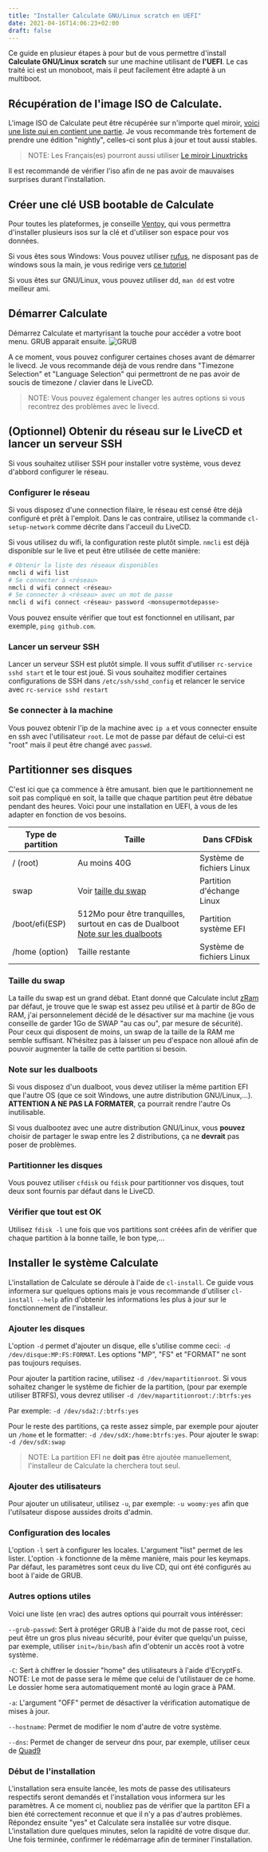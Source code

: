 ```yaml
---
title: "Installer Calculate GNU/Linux scratch en UEFI"
date: 2021-04-16T14:06:23+02:00
draft: false
---
```


Ce guide en plusieur étapes à pour but de vous permettre d'install **Calculate GNU/Linux scratch** sur une machine utilisant de **l'UEFI**. Le cas traité ici est un monoboot, mais il peut facilement être adapté à un multiboot.

## Récupération de l'image ISO de Calculate.

L'image ISO de Calculate peut être récupérée sur n'importe quel miroir, [voici une liste qui en contient une partie](https://wiki.calculate-linux.org/nightly). Je vous recommande très fortement de prendre une édition "nightly", celles-ci sont plus à jour et tout aussi stables.

> NOTE: Les Français(es) pourront aussi utiliser [Le miroir Linuxtricks](http://miroir.linuxtricks.fr/)

Il est recommandé de vérifier l'iso afin de ne pas avoir de mauvaises surprises durant l'installation.

## Créer une clé USB bootable de Calculate

Pour toutes les plateformes, je conseille [Ventoy](https://www.ventoy.net/en/index.html), qui vous permettra d'installer plusieurs isos sur la clé et d'utiliser son espace pour vos données.

Si vous êtes sous Windows: Vous pouvez utiliser [rufus](https://rufus.ie), ne disposant pas de windows sous la main, je vous redirige vers [ce tutoriel](https://lecrabeinfo.net/creer-une-cle-usb-bootable-avec-rufus.html)

Si vous êtes sur GNU/Linux, vous pouvez utiliser dd, `man dd` est votre meilleur ami.

## Démarrer Calculate

Démarrez Calculate et martyrisant la touche pour accéder a votre boot menu. GRUB apparait ensuite.
![GRUB](/calculate-install/cls_grub.png)

A ce moment, vous pouvez configurer certaines choses avant de démarrer le livecd. Je vous recommande déjà de vous rendre dans "Timezone Selection" et "Language Selection" qui permettront de ne pas avoir de soucis de timezone / clavier dans le LiveCD.

> NOTE: Vous pouvez également changer les autres options si vous recontrez des problèmes avec le livecd.

## (Optionnel) Obtenir du réseau sur le LiveCD et lancer un serveur SSH

Si vous souhaitez utiliser SSH pour installer votre système, vous devez d'abbord configurer le réseau.

### Configurer le réseau

Si vous disposez d'une connection filaire, le réseau est censé être déjà configuré et prêt à l'emploit. Dans le cas contraire, utilisez la commande `cl-setup-network` comme décrite dans l'acceuil du LiveCD.

Si vous utilisez du wifi, la configuration reste plutôt simple. `nmcli` est déjà disponible sur le live et peut être utilisée de cette manière:

```bash
# Obtenir la liste des réseaux disponibles
nmcli d wifi list
# Se connecter à <réseau>
nmcli d wifi connect <réseau>
# Se connecter à <réseau> avec un mot de passe
nmcli d wifi connect <réseau> password <monsupermotdepasse>
```

Vous pouvez ensuite vérifier que tout est fonctionnel en utilisant, par exemple, `ping github.com`.

### Lancer un serveur SSH

Lancer un serveur SSH est plutôt simple. Il vous suffit d'utiliser `rc-service sshd start` et le tour est joué. Si vous souhaitez modifier certaines configurations de SSH dans `/etc/ssh/sshd_config` et relancer le service avec `rc-service sshd restart`

### Se connecter à la machine

Vous pouvez obtenir l'ip de la machine avec `ip a` et vous connecter ensuite en ssh avec l'utilisateur `root`. Le mot de passe par défaut de celui-ci est "root" mais il peut être changé avec `passwd`.


## Partitionner ses disques

C'est ici que ça commence à être amusant. bien que le partitionnement ne soit pas compliqué en soit, la taille que chaque partition peut être débatue pendant des heures. Voici pour une installation en UEFI, à vous de les adapter en fonction de vos besoins.

|Type de partition|Taille| Dans CFDisk|
|-----------------|------|------------|
|/ (root)         |Au moins 40G| Système de fichiers Linux |
|swap             |Voir [taille du swap](#taille_du_swap)| Partition d'échange Linux |
|/boot/efi(ESP)   |512Mo pour être tranquilles, surtout en cas de Dualboot [Note sur les dualboots](#Note-sur-les-dualboots)| Partition système EFI |
|/home (option) | Taille restante | Système de fichiers Linux |

### Taille du swap

La taille du swap est un grand débat. Etant donné que Calculate inclut [zRam](https://doc.ubuntu-fr.org/zram) par défaut, je trouve que le swap est assez peu utilisé et à partir de 8Go de RAM, j'ai personnelement décidé de le désactiver sur ma machine (je vous conseille de garder 1Go de SWAP "au cas ou", par mesure de sécurité). Pour ceux qui disposent de moins, un swap de la taille de la RAM me semble suffisant. N'hésitez pas à laisser un peu d'espace non alloué afin de pouvoir augmenter la taille de cette partition si besoin.

### Note sur les dualboots

Si vous disposez d'un dualboot, vous devez utiliser la même partition EFI que l'autre OS (que ce soit Windows, une autre distribution GNU/Linux,...). **ATTENTION A NE PAS LA FORMATER**, ça pourrait rendre l'autre Os inutilisable.

Si vous dualbootez avec une autre distribution GNU/Linux, vous **pouvez** choisir de partager le swap entre les 2 distributions, ça ne **devrait** pas poser de problèmes.

### Partitionner les disques

Vous pouvez utiliser `cfdisk` ou `fdisk` pour partitionner vos disques, tout deux sont fournis par défaut dans le LiveCD.

### Vérifier que tout est OK

Utilisez `fdisk -l` une fois que vos partitions sont créées afin de vérifier que chaque partition à la bonne taille, le bon type,...

## Installer le système Calculate

L'installation de Calculate se déroule à l'aide de `cl-install`. Ce guide vous informera sur quelques options mais je vous recommande d'utiliser `cl-install --help` afin d'obtenir les informations les plus à jour sur le fonctionnement de l'installeur.

### Ajouter les disques

L'option `-d` permet d'ajouter un disque, elle s'utilise comme ceci: `-d /dev/disque:MP:FS:FORMAT`. Les options "MP", "FS" et "FORMAT" ne sont pas toujours requises.

Pour ajouter la partition racine, utilisez `-d /dev/mapartitionroot`. Si vous sohaitez changer le système de fichier de la partition, (pour par exemple utiliser BTRFS), vous devrez utiliser `-d /dev/mapartitionroot:/:btrfs:yes`

Par exemple: `-d /dev/sda2:/:btrfs:yes`

Pour le reste des partitions, ça reste assez simple, par exemple pour ajouter un `/home` et le formatter: `-d /dev/sdX:/home:btrfs:yes`. Pour ajouter le swap: `-d /dev/sdX:swap`

> NOTE: La partition EFI ne **doit pas** être ajoutée manuellement, l'installeur de Calculate la cherchera tout seul.

### Ajouter des utilisateurs

Pour ajouter un utilisateur, utilisez `-u`, par exemple: `-u woomy:yes` afin que l'utilsateur dispose aussides droits d'admin.

### Configuration des locales

L'option `-l` sert à configurer les locales. L'argument "list" permet de les lister. L'option `-k` fonctionne de la même manière, mais pour les keymaps. Par défaut, les paramètres sont ceux du live CD, qui ont été configurés au boot à l'aide de GRUB.

### Autres options utiles

Voici une liste (en vrac) des autres options qui pourrait vous intérésser:

`--grub-passwd`: Sert à protéger GRUB à l'aide du mot de passe root, ceci peut être un gros plus niveau sécurité, pour éviter que quelqu'un puisse, par exemple, utiliser `init=/bin/bash` afin d'obtenir un accès root à votre système.

`-C`: Sert à chiffrer le dossier "home" des utilisateurs à l'aide d'EcryptFs. NOTE: Le mot de passe sera le même que celui de l'utilistauer de ce home. Le dossier home sera automatiquement monté au login grace à PAM.

`-a`: L'argument "OFF" permet de désactiver la vérification automatique de mises à jour.

`--hostname`: Permet de modifier le nom d'autre de votre système.

`--dns`: Permet de changer de serveur dns pour, par exemple, utiliser ceux de [Quad9](https://quad9.net)

### Début de l'installation

L'installation sera ensuite lancée, les mots de passe des utilisateurs respectifs seront demandés et l'installation vous informera sur les paramètres. A ce moment ci, noubliez pas de vérifier que la partiton EFI a bien été correctement reconnue et que il n'y a pas d'autres problèmes. Répondez ensuite "yes" et Calculate sera installée sur votre disque. L'installation dure quelques minutes, selon la rapidité de votre disque dur. Une fois terminée, confirmer le rédémarrage afin de terminer l'installation.

